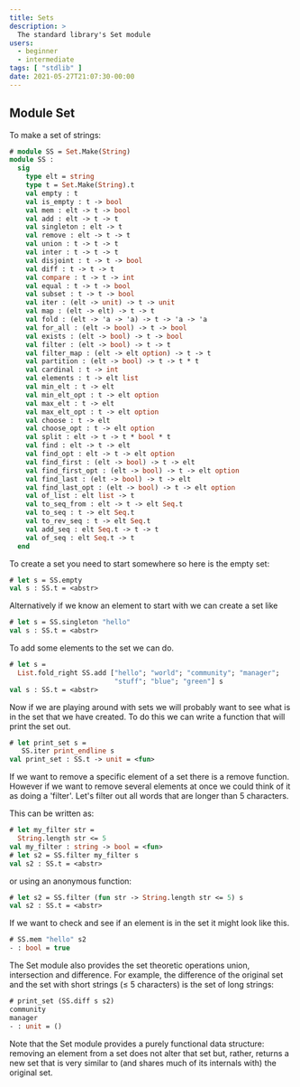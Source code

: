 ```yaml
---
title: Sets
description: >
  The standard library's Set module
users:
  - beginner
  - intermediate
tags: [ "stdlib" ]
date: 2021-05-27T21:07:30-00:00
---
```


## Module Set
To make a set of strings:

```ocaml
# module SS = Set.Make(String)
module SS :
  sig
    type elt = string
    type t = Set.Make(String).t
    val empty : t
    val is_empty : t -> bool
    val mem : elt -> t -> bool
    val add : elt -> t -> t
    val singleton : elt -> t
    val remove : elt -> t -> t
    val union : t -> t -> t
    val inter : t -> t -> t
    val disjoint : t -> t -> bool
    val diff : t -> t -> t
    val compare : t -> t -> int
    val equal : t -> t -> bool
    val subset : t -> t -> bool
    val iter : (elt -> unit) -> t -> unit
    val map : (elt -> elt) -> t -> t
    val fold : (elt -> 'a -> 'a) -> t -> 'a -> 'a
    val for_all : (elt -> bool) -> t -> bool
    val exists : (elt -> bool) -> t -> bool
    val filter : (elt -> bool) -> t -> t
    val filter_map : (elt -> elt option) -> t -> t
    val partition : (elt -> bool) -> t -> t * t
    val cardinal : t -> int
    val elements : t -> elt list
    val min_elt : t -> elt
    val min_elt_opt : t -> elt option
    val max_elt : t -> elt
    val max_elt_opt : t -> elt option
    val choose : t -> elt
    val choose_opt : t -> elt option
    val split : elt -> t -> t * bool * t
    val find : elt -> t -> elt
    val find_opt : elt -> t -> elt option
    val find_first : (elt -> bool) -> t -> elt
    val find_first_opt : (elt -> bool) -> t -> elt option
    val find_last : (elt -> bool) -> t -> elt
    val find_last_opt : (elt -> bool) -> t -> elt option
    val of_list : elt list -> t
    val to_seq_from : elt -> t -> elt Seq.t
    val to_seq : t -> elt Seq.t
    val to_rev_seq : t -> elt Seq.t
    val add_seq : elt Seq.t -> t -> t
    val of_seq : elt Seq.t -> t
  end
```

To create a set you need to start somewhere so here is the empty set:

```ocaml
# let s = SS.empty
val s : SS.t = <abstr>
```

Alternatively if we know an element to start with we can create a set
like

```ocaml
# let s = SS.singleton "hello"
val s : SS.t = <abstr>
```

To add some elements to the set we can do.

```ocaml
# let s =
  List.fold_right SS.add ["hello"; "world"; "community"; "manager";
                          "stuff"; "blue"; "green"] s
val s : SS.t = <abstr>
```

Now if we are playing around with sets we will probably want to see what
is in the set that we have created. To do this we can write a function
that will print the set out.

```ocaml
# let print_set s = 
   SS.iter print_endline s
val print_set : SS.t -> unit = <fun>
```

If we want to remove a specific element of a set there is a remove
function. However if we want to remove several elements at once we could
think of it as doing a 'filter'. Let's filter out all words that are
longer than 5 characters.

This can be written as:

```ocaml
# let my_filter str =
  String.length str <= 5
val my_filter : string -> bool = <fun>
# let s2 = SS.filter my_filter s
val s2 : SS.t = <abstr>
```

or using an anonymous function:

```ocaml
# let s2 = SS.filter (fun str -> String.length str <= 5) s
val s2 : SS.t = <abstr>
```

If we want to check and see if an element is in the set it might look
like this.

```ocaml
# SS.mem "hello" s2
- : bool = true
```

The Set module also provides the set theoretic operations union,
intersection and difference. For example, the difference of the original
set and the set with short strings (≤ 5 characters) is the set of long
strings:

```ocaml
# print_set (SS.diff s s2)
community
manager
- : unit = ()
```

Note that the Set module provides a purely functional data structure:
removing an element from a set does not alter that set but, rather,
returns a new set that is very similar to (and shares much of its
internals with) the original set.

